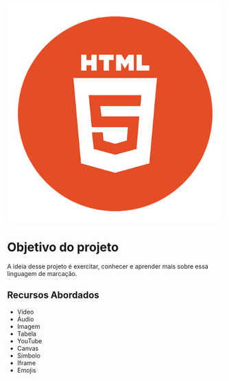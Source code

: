 <img src="img/imagem-readme/html5.png"/>

# Objetivo do projeto

A ideia desse projeto é exercitar, conhecer e aprender mais sobre essa linguagem de marcação.

## Recursos Abordados

- Vídeo
- Áudio
- Imagem
- Tabela
- YouTube
- Canvas
- Símbolo
- Iframe
- Emojis
